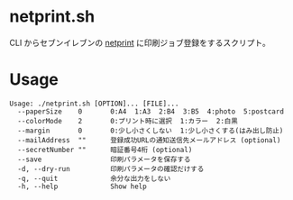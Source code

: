 # netprint.sh

CLI からセブンイレブンの [netprint](https://www.printing.ne.jp/) に印刷ジョブ登録をするスクリプト。

# Usage
```
Usage: ./netprint.sh [OPTION]... [FILE]...
  --paperSize    0       0:A4  1:A3  2:B4  3:B5  4:photo  5:postcard
  --colorMode    2       0:プリント時に選択  1:カラー  2:白黒
  --margin       0       0:少し小さくしない  1:少し小さくする(はみ出し防止)
  --mailAddress  ""      登録成功URLの通知送信先メールアドレス (optional)
  --secretNumber ""      暗証番号4桁 (optional)
  --save                 印刷パラメータを保存する
  -d, --dry-run          印刷パラメータの確認だけする
  -q, --quit             余分な出力をしない
  -h, --help             Show help
```


